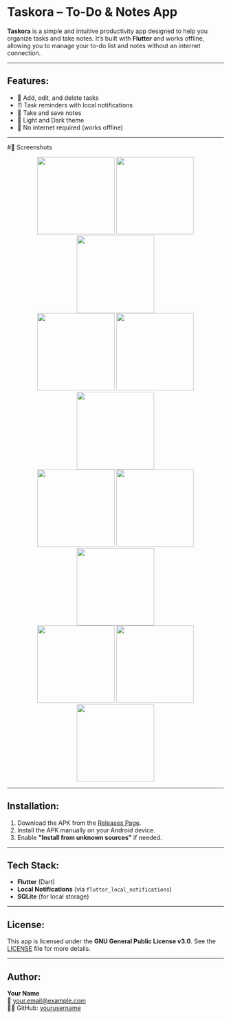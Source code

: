 # Taskora – To-Do & Notes App

**Taskora** is a simple and intuitive productivity app designed to help you organize tasks and take notes. It’s built with **Flutter** and works offline, allowing you to manage your to-do list and notes without an internet connection.

---

## Features:
- 📝 Add, edit, and delete tasks
- ⏰ Task reminders with local notifications
- 📑 Take and save notes
- 🌙 Light and Dark theme
- 📱 No internet required (works offline)
  
---
#📂 Screenshots
<div align="center">
  <div>
    <img src="https://github.com/user-attachments/assets/986e7b39-2760-4d58-845b-486225a2dd07" width="180" />
    <img src="https://github.com/user-attachments/assets/fc048429-a60f-425a-9f0e-c1a5291f20fa" width="180" />
    <img src="https://github.com/user-attachments/assets/ea099b0f-94dd-4023-a119-ba0732e35c2d" width="180" />
  </div>
  <div>
    <img src="https://github.com/user-attachments/assets/a3dadffb-2625-4d8e-afc7-444aeb80b6b0" width="180" />
    <img src="https://github.com/user-attachments/assets/e4c6100b-9de9-45ed-8872-888a04f9fb89" width="180" />
    <img src="https://github.com/user-attachments/assets/96a810ac-dd1b-4c2c-86ce-75979da465e6" width="180" />
  </div>
  <div>
    <img src="https://github.com/user-attachments/assets/8e5c9cfd-c7c3-48bb-b2b2-bf9afda2a3c7" width="180" />
    <img src="https://github.com/user-attachments/assets/368ff935-149a-4dfd-97e2-48f1cf8b65d8" width="180" />
    <img src="https://github.com/user-attachments/assets/095794a3-ed82-45a0-a0e6-907c8b64cc99" width="180" />
  </div>
  <div>
    <img src="https://github.com/user-attachments/assets/3098f49a-dae6-4a7a-9572-4a8198bfe0f2" width="180" />
    <img src="https://github.com/user-attachments/assets/0d860750-d94f-4b57-8f41-649a8d27f143" width="180" />
    <img src="https://github.com/user-attachments/assets/709b426e-6ae7-4161-9e63-10db6a4b522d" width="180" />
  </div>
</div>

---

## Installation:

1. Download the APK from the [Releases Page](https://github.com/yourusername/taskora/releases).
2. Install the APK manually on your Android device.
3. Enable **"Install from unknown sources"** if needed.

---

## Tech Stack:
- **Flutter** (Dart)
- **Local Notifications** (via `flutter_local_notifications`)
- **SQLite** (for local storage)

---

## License:
This app is licensed under the **GNU General Public License v3.0**. See the [LICENSE](LICENSE) file for more details.

---

## Author:
**Your Name**  
📧 your.email@example.com  
👨‍💻 GitHub: [yourusername](https://github.com/yourusername)
